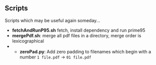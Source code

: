 ## Scripts
Scripts which may be useful again someday...

* **fetchAndRunP95.sh** fetch, install dependency and run prime95
* **mergePdf.sh**: merge all pdf files in a directory, merge order is lexicographical
* * **zeroPad.py**: Add zero padding to filenames which begin with a number ```1 file.pdf``` -> ```01 file.pdf```
